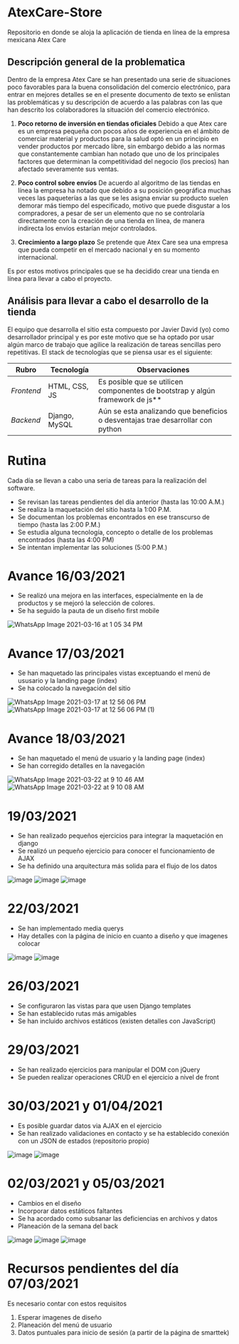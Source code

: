 # AtexCare-Store
Repositorio en donde se aloja la aplicación de tienda en línea de la empresa mexicana Atex Care
## Descripción general de la problematica
Dentro de la empresa Atex Care se han presentado una serie de situaciones poco favorables para la buena consolidación del comercio electrónico, para entrar en mejores detalles se
en el presente documento de texto se enlistan las problemáticas y su descripción de acuerdo a las palabras con las que han descrito los colaboradores la situación del comercio
electrónico.
1. **Poco retorno de inversión en tiendas oficiales**
Debido a que Atex care es un empresa pequeña con pocos años de experiencia en el ámbito de comerciar material y productos para la salud optó en un principio en vender productos
por mercado libre, sin embargo debido a las normas que constantemente cambian han notado que uno de los principales factores que determinan la competitividad del negocio (los precios) han afectado severamente sus ventas.

2. **Poco control sobre envíos**
De acuerdo al algoritmo de las tiendas en línea la empresa ha notado que debido a su posición geográfica muchas veces las paqueterías a las que se les asigna enviar su producto suelen demorar más tiempo del especificado, motivo que puede disgustar a los compradores, a pesar de ser un elemento que no se controlaría directamente con la creación de una tienda en línea, de manera indirecta los envíos estarían mejor controlados.

3. **Crecimiento a largo plazo**
Se pretende que Atex Care sea una empresa que pueda competir en el mercado nacional y en su momento internacional.

Es por estos motivos principales que se ha decidido crear una tienda en línea para llevar a cabo el proyecto.

## Análisis para llevar a cabo el desarrollo de la tienda
El equipo que desarrolla el sitio esta compuesto por Javier David (yo) como desarrollador principal y es por este motivo que se ha optado por usar algún marco de trabajo que agilice la realización de tareas sencillas pero repetitivas. El stack de tecnologías que se piensa usar es el siguiente:

 Rubro | Tecnología | Observaciones
--- | --- | ---
*Frontend* | HTML, CSS, JS | Es posible que se utilicen componentes de bootstrap y algún framework de js**
*Backend* | Django, MySQL | Aún se esta analizando que beneficios o desventajas trae desarrollar con python

# Rutina
Cada día se llevan a cabo una seria de tareas para la realización del software.
+ Se revisan las tareas pendientes del día anterior (hasta las 10:00 A.M.)
+ Se realiza la maquetación del sitio hasta la 1:00 P.M.
+ Se documentan los problemas encontrados en ese transcurso de tiempo (hasta las 2:00 P.M.)
+ Se estudia alguna tecnología, concepto o detalle de los problemas encontrados (hasta las 4:00 PM)
+ Se intentan implementar las soluciones (5:00 P.M.)

# Avance 16/03/2021
+ Se realizó una mejora en las interfaces, especialmente en la de productos y se mejoró la selección de colores.
+ Se ha seguido la pauta de un diseño first mobile

![WhatsApp Image 2021-03-16 at 1 05 34 PM](https://user-images.githubusercontent.com/60485485/111372132-dcd69e80-865f-11eb-8c5f-16cb43caf3f1.jpeg)

# Avance 17/03/2021
+ Se han maquetado las principales vistas exceptuando el menú de ususario y la landing page (index)
+ Se ha colocado la navegación del sitio

![WhatsApp Image 2021-03-17 at 12 56 06 PM](https://user-images.githubusercontent.com/60485485/111522782-3900f780-8720-11eb-90c0-0756d2df7779.jpeg)
![WhatsApp Image 2021-03-17 at 12 56 06 PM (1)](https://user-images.githubusercontent.com/60485485/111522786-3a322480-8720-11eb-987c-d936645e9bc6.jpeg)


# Avance 18/03/2021
+ Se han maquetado el menú de usuario y la landing page (index)
+ Se han corregido detalles en la navegación

![WhatsApp Image 2021-03-22 at 9 10 46 AM](https://user-images.githubusercontent.com/60485485/112012173-974a2380-8aee-11eb-8798-b49fedf3103c.jpeg)
![WhatsApp Image 2021-03-22 at 9 10 08 AM](https://user-images.githubusercontent.com/60485485/112012188-99ac7d80-8aee-11eb-9333-be46240a5e47.jpeg)

# 19/03/2021
+ Se han realizado pequeños ejercicios para integrar la maquetación en django
+ Se realizó un pequeño ejercicio para conocer el funcionamiento de AJAX
+ Se ha definido una arquitectura más solida para el flujo de los datos

![image](https://user-images.githubusercontent.com/60485485/112012855-26573b80-8aef-11eb-8921-ac93fe59d66b.png)
![image](https://user-images.githubusercontent.com/60485485/112013053-5b638e00-8aef-11eb-8aa9-4251f3fbb98b.png)
![image](https://user-images.githubusercontent.com/60485485/112012532-e5f7bd80-8aee-11eb-8183-732413b5b02d.png)

# 22/03/2021
+ Se han implementado media querys
+ Hay detalles con la página de inicio en cuanto a diseño y que imagenes colocar

![image](https://user-images.githubusercontent.com/60485485/112039141-51e71f80-8b09-11eb-8c97-0de1c60eb292.png)
![image](https://user-images.githubusercontent.com/60485485/112039196-69260d00-8b09-11eb-971e-88dfffd8c8d4.png)

# 26/03/2021
+ Se configuraron las vistas para que usen Django templates
+ Se han establecido rutas más amigables
+ Se han incluido archivos estáticos (existen detalles con JavaScript)

# 29/03/2021
+ Se han realizado ejercicios para manipular el DOM con jQuery
+ Se pueden realizar operaciones CRUD en el ejercicio a nivel de front

# 30/03/2021 y 01/04/2021
+ Es posible guardar datos via AJAX en el ejercicio
+ Se han realizado validaciones en contacto y se ha establecido conexión con un JSON de estados (repositorio propio)

![image](https://user-images.githubusercontent.com/60485485/113345079-2fb28600-92ef-11eb-87f9-96867715c366.png)
![image](https://user-images.githubusercontent.com/60485485/113345123-3e00a200-92ef-11eb-9e30-465c9456ad21.png)

# 02/03/2021 y 05/03/2021
+ Cambios en el diseño
+ Incorporar datos estáticos faltantes
+ Se ha acordado como subsanar las deficiencias en archivos y datos
+ Planeación de la semana del back

![image](https://user-images.githubusercontent.com/60485485/113687143-a522ab80-968d-11eb-9c24-192ed7d49dac.png)
![image](https://user-images.githubusercontent.com/60485485/113687214-b5d32180-968d-11eb-8524-f15b8b4f7fa8.png)
![image](https://user-images.githubusercontent.com/60485485/113687307-d0a59600-968d-11eb-9c53-13f34e5390ff.png)


# Recursos pendientes del día 07/03/2021
Es necesario contar con estos requisitos
1. Esperar imagenes de diseño
2. Planeación del menú de usuario
3. Datos puntuales para inicio de sesión (a partir de la página de smarttek)
